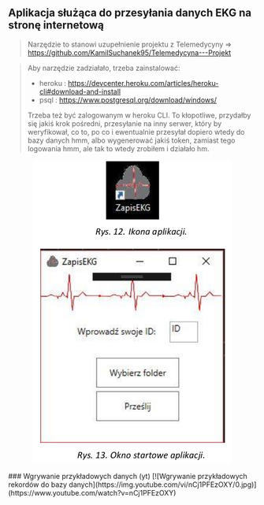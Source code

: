 ## Aplikacja służąca do przesyłania danych EKG na stronę internetową

>Narzędzie to stanowi uzupełnienie projektu z Telemedycyny => https://github.com/KamilSuchanek95/Telemedycyna---Projekt

>Aby narzędzie zadziałało, trzeba zainstalować:
>  * heroku : https://devcenter.heroku.com/articles/heroku-cli#download-and-install
>  * psql : https://www.postgresql.org/download/windows/
>
>Trzeba też być zalogowanym w heroku CLI. To kłopotliwe, przydałby się jakiś krok pośredni, przesyłanie na inny serwer, który by weryfikował, co to, po co i ewentualnie przesyłał dopiero wtedy do bazy danych hmm, albo wygenerować jakiś token, zamiast tego logowania hmm, ale tak to wtedy zrobiłem i działało hm.

<p align="center">
  <img src="/okno_aplikacji.png" alt="Okno aplikacji">
</p>
### Wgrywanie przykładowych danych (yt)
[![Wgrywanie przykładowych rekordów do bazy danych](https://img.youtube.com/vi/nCj1PFEzOXY/0.jpg)](https://www.youtube.com/watch?v=nCj1PFEzOXY)
